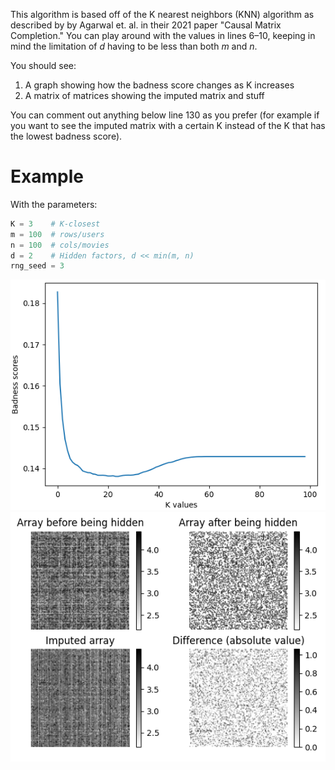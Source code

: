 This algorithm is based off of the K nearest neighbors (KNN) algorithm as described by by Agarwal et. al. in their 2021 paper "Causal Matrix Completion." You can play around with the values in lines 6–10, keeping in mind the limitation of $d$ having to be less than both $m$ and $n$.

You should see:
1. A graph showing how the badness score changes as K increases
2. A matrix of matrices showing the imputed matrix and stuff

You can comment out anything below line 130 as you prefer (for example if you want to see the imputed matrix with a certain K instead of the K that has the lowest badness score).

# Example
With the parameters:
```python
K = 3    # K-closest
m = 100  # rows/users
n = 100  # cols/movies
d = 2    # Hidden factors, d << min(m, n)
rng_seed = 3
```
![K score/badness graph](images/k_score_badness.png)
![Imputed matrix](images/imputed_matrix.png)
